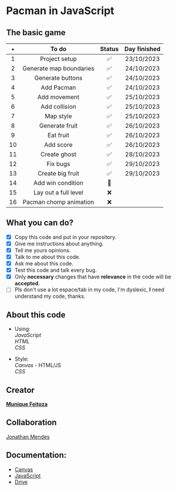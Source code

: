 # Pacman in JavaScript

## The basic game

 |   •   |          To do          | Status | Day finished |
 | :---: | :---------------------: | :----: | :----------: |
 |   1   |      Project setup      |   ✅   |  23/10/2023  |
 |   2   | Generate map boundaries |   ✅   |  24/10/2023  |
 |   3   |    Generate buttons     |   ✅   |  24/10/2023  |
 |   4   |       Add Pacman        |   ✅   |  24/10/2023  |
 |   5   |      Add movement       |   ✅   |  25/10/2023  |
 |   6   |      Add collision      |   ✅   |  25/10/2023  |
 |   7   |        Map style        |   ✅   |  25/10/2023  |
 |   8   |     Generate fruit      |   ✅   |  26/10/2023  |
 |   9   |        Eat fruit        |   ✅   |  26/10/2023  |
 |  10   |        Add score        |   ✅   |  26/10/2023  |
 |  11   |      Create ghost       |   ✅   |  28/10/2023  |
 |  12   |         Fix bugs        |   ✅   |  29/10/2023  |
 |  13   |    Create big fruit     |   ✅   |  29/10/2023  |
 |  14   |    Add win condition    |   🚧   |              |
 |  15   |  Lay out a full level   |   ❌   |              |
 |  16   | Pacman chomp animation  |   ❌   |              |

## What you can do?

- [x] Copy this code and put in your repository.
- [x] Give me instructions about anything.
- [x] Tell me yours opinions.
- [x] Talk to me about this code.
- [x] Ask me about this code.
- [x] Test this code and talk every bug.
- [x] Only **necessary** changes that have **relevance** in the code will be **accepted**.
- [ ] Pls don't use a lot espace/tab in my code, I'm dyslexic, **I** need understand my code, thanks.
## About this code

- Using:  
_JavaScript_  
_HTML_  
_CSS_

- Style:  
_Canvas_ - HTML/JS  
_CSS_


## Creator

**[Munique Feitoza](https://www.linkedin.com/in/munique-feitoza-77034b231/)**

 
## Collaboration
[Jonathan Mendes](https://www.linkedin.com/in/jonatanbarreiro/)

 
## Documentation:

- [Canvas](https://developer.mozilla.org/pt-BR/docs/Web/API/Canvas_API/Tutorial)  
- [JavaScript](https://developer.mozilla.org/pt-BR/docs/Web/JavaScript)  
- [Drive](https://drive.google.com/drive/folders/1Cvq2RVrv-z2rR3wPZjgJrUgOAjVSVzj9?usp=sharing)
